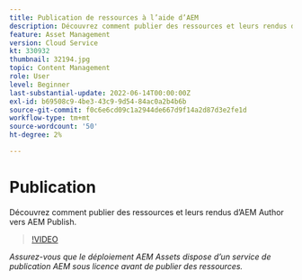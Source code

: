 ```yaml
---
title: Publication de ressources à l’aide d’AEM
description: Découvrez comment publier des ressources et leurs rendus d’AEM Author vers AEM Publish.
feature: Asset Management
version: Cloud Service
kt: 330932
thumbnail: 32194.jpg
topic: Content Management
role: User
level: Beginner
last-substantial-update: 2022-06-14T00:00:00Z
exl-id: b69508c9-4be3-43c9-9d54-84ac0a2b4b6b
source-git-commit: f0c6e6cd09c1a2944de667d9f14a2d87d3e2fe1d
workflow-type: tm+mt
source-wordcount: '50'
ht-degree: 2%

---
```


# Publication

Découvrez comment publier des ressources et leurs rendus d’AEM Author vers AEM Publish.

>[!VIDEO](https://video.tv.adobe.com/v/330932/?quality=12&learn=on&hidetitle=true)

_Assurez-vous que le déploiement AEM Assets dispose d’un service de publication AEM sous licence avant de publier des ressources._
